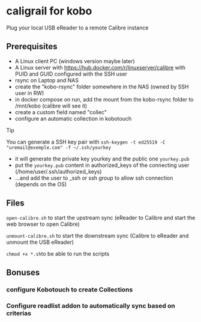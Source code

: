 # caligrail for kobo
Plug your local USB eReader to a remote Calibre instance

## Prerequisites
- A Linux client PC (windows version maybe later)
- A Linux server with https://hub.docker.com/r/linuxserver/calibre with PUID and GUID configured with the SSH user
- rsync on Laptop and NAS
- create the "kobo-rsync" folder somewhere in the NAS (owned by SSH user in RW)
- in docker compose on run, add the mount from the kobo-rsync folder to /mnt/kobo (calibre will see it)
- create a custom field named "collec"
- configure an automatic collection in kobotouch

> [!TIP]
> You can generate a SSH key pair with `ssh-keygen -t ed25519 -C "uremail@exemple.com" -f ~/.ssh/yourkey`
> - it will generate the private key yourkey and the public one `yourkey.pub`
> - put the `yourkey.pub` content in authorized_keys of the connecting user (/home/user/.ssh/authorized_keys)
> - ...and add the user to _ssh or ssh group to allow ssh connection (depends on the OS)

## Files
`open-calibre.sh` to start the upstream sync (eReader to Calibre and start the web browser to open Calibre)

`unmount-calibre.sh` to start the downstream sync (Calibre to eReader and unmount the USB eReader)

`chmod +x *.sh`to be able to run the scripts


## Bonuses

### configure Kobotouch to create Collections

### Configure readlist addon to automatically sync based on criterias
